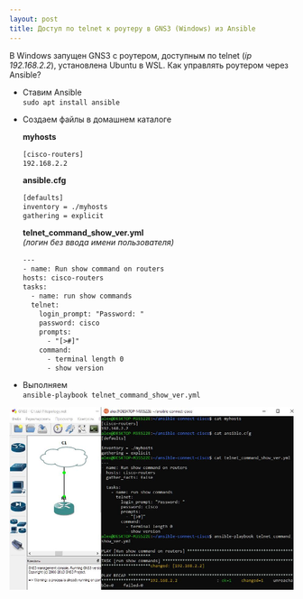 ```yaml
---
layout: post
title: Доступ по telnet к роутеру в GNS3 (Windows) из Ansible
---
```


В Windows запущен GNS3 с роутером, доступным по telnet (_ip 192.168.2.2_), установлена Ubuntu в WSL. Как управлять роутером через Ansible?
 
- Ставим Ansible  
`sudo apt install ansible`  

- Создаем файлы в домашнем каталоге  
 
   __myhosts__  
   ```
   [cisco-routers]  
   192.168.2.2  
   ```

   __ansible.cfg__  
   ```
   [defaults]  
   inventory = ./myhosts  
   gathering = explicit
   ```

   __telnet_command_show_ver.yml__  
   _(логин без ввода имени пользователя)_
   
   ```
   ---  
   - name: Run show command on routers  
   hosts: cisco-routers  
   tasks:  
     - name: run show commands  
     telnet:  
       login_prompt: "Password: "  
       password: cisco  
       prompts:  
         - "[>#]"  
       command:  
         - terminal length 0  
         - show version
   ```

- Выполняем  
`ansible-playbook telnet_command_show_ver.yml`  

![](/images/ansible-wsl-gns.jpg)